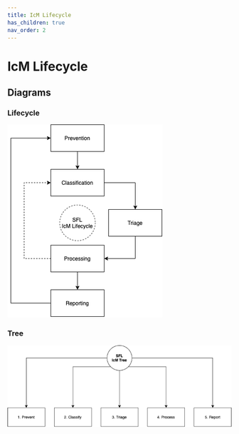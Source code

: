 ```yaml
---
title: IcM Lifecycle
has_children: true
nav_order: 2
---
```


# IcM Lifecycle

## Diagrams

### Lifecycle

![IcM Lifecycle](/img/diagrams/sfl-icm-Lifecyle.png)

### Tree 

![IcM Tree](/img/diagrams/sfl-icm-Tree.png)
